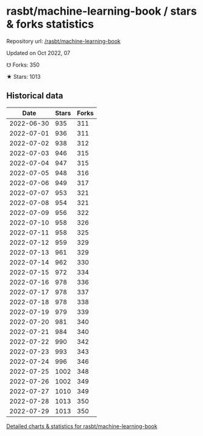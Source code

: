 # rasbt/machine-learning-book / stars & forks statistics

Repository url: [/rasbt/machine-learning-book](https://github.com/rasbt/machine-learning-book)

Updated on Oct 2022, 07

☋ Forks: 350

★ Stars: 1013

## Historical data
| Date | Stars | Forks |
|------|-------|-------|
| 2022-06-30 | 935 | 311 | 
| 2022-07-01 | 936 | 311 | 
| 2022-07-02 | 938 | 312 | 
| 2022-07-03 | 946 | 315 | 
| 2022-07-04 | 947 | 315 | 
| 2022-07-05 | 948 | 316 | 
| 2022-07-06 | 949 | 317 | 
| 2022-07-07 | 953 | 321 | 
| 2022-07-08 | 954 | 321 | 
| 2022-07-09 | 956 | 322 | 
| 2022-07-10 | 958 | 326 | 
| 2022-07-11 | 958 | 325 | 
| 2022-07-12 | 959 | 329 | 
| 2022-07-13 | 961 | 329 | 
| 2022-07-14 | 962 | 330 | 
| 2022-07-15 | 972 | 334 | 
| 2022-07-16 | 978 | 336 | 
| 2022-07-17 | 978 | 337 | 
| 2022-07-18 | 978 | 338 | 
| 2022-07-19 | 979 | 339 | 
| 2022-07-20 | 981 | 340 | 
| 2022-07-21 | 984 | 340 | 
| 2022-07-22 | 990 | 342 | 
| 2022-07-23 | 993 | 343 | 
| 2022-07-24 | 996 | 346 | 
| 2022-07-25 | 1002 | 348 | 
| 2022-07-26 | 1002 | 349 | 
| 2022-07-27 | 1010 | 349 | 
| 2022-07-28 | 1013 | 350 | 
| 2022-07-29 | 1013 | 350 | 


[Detailed charts & statistics for rasbt/machine-learning-book](https://reviewgithub.com/rep/rasbt/machine-learning-book)
